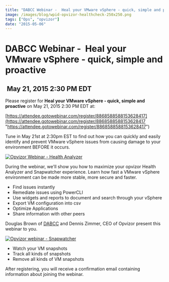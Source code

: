 ```yaml
---
title: "DABCC Webinar -  Heal your VMware vSphere - quick, simple and proactive"
image: /images/blog/wpid-opvizor-healthcheck-250x250.png
tags: ["Ops", "opvizor"]
date: "2015-05-06"
---
```


# DABCC Webinar -  Heal your VMware vSphere - quick, simple and proactive

##  May 21, 2015 2:30 PM EDT

Please register for **Heal your VMware vSphere - quick, simple and proactive** on May 21, 2015 2:30 PM EDT at: 

[https://attendee.gotowebinar.com/register/8868588588153628417](https://attendee.gotowebinar.com/register/8868588588153628417 "https://attendee.gotowebinar.com/register/8868588588153628417")

Tune in May 21st at 2:30pm EST to find out how you can quickly and easily identify and prevent VMware vSphere issues from causing damage to your environment BEFORE it occurs. 

[![Opvizor Webinar - Health Analyzer](/images/blog/wpid-opvizor-healthcheck-250x250.png)](https://www.opvizor.com/register)

During the webinar, we'll show you how to maximize your opvizor Health Analyzer and Snapwatcher experience. Learn how fast a VMware vSphere environment can be made more stable, more secure and faster.

- Find issues instantly
- Remediate issues using PowerCLI
- Use widgets and reports to document and search through your vSphere
- Export VM configuration into csv
- Optimize Applications
- Share information with other peers

Douglas Brown of [DABCC](http://www.dabcc.com/ "DABCC ") and Dennis Zimmer, CEO of Opvizor present this webinar to you.

[![Opvizor webinar - Snapwatcher](/images/blog/wpid-opvizor-snapwatcher-250x250.png)](http://www.snapwatcher.com)

- Watch your VM snapshots
- Track all kinds of snapshots
- Remove all kinds of VM snapshots

After registering, you will receive a confirmation email containing information about joining the webinar.
